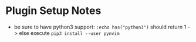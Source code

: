 # Plugin Setup Notes
- be sure to have python3 support: `:echo has("python3")` should return 1
    -> else execute `pip3 install --user pynvim`
